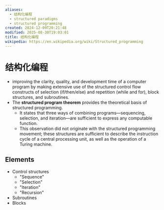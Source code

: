 ```yaml
---
aliases:
  - 结构化编程
  - structured paradigms
  - structured programming
created: 2024-12-09T20:21:48
modified: 2025-08-30T19:03:01
title: 结构化编程
wikipedia: https://en.wikipedia.org/wiki/Structured_programming
---
```


# 结构化编程

- improving the clarity, quality, and development time of a computer program by making extensive use of the structured control flow constructs of selection (if/then/else) and repetition (while and for), block structures, and subroutines.
- The **structured program theorem** provides the theoretical basis of structured programming.
	- It states that three ways of combining programs—sequencing, selection, and iteration—are sufficient to express any computable function.
	- This observation did not originate with the structured programming movement; these structures are sufficient to describe the instruction cycle of a central processing unit, as well as the operation of a Turing machine.

## Elements

  - Control structures
    - "Sequence"
    - "Selection"
    - "Iteration"
    - "Recursion"
  - Subroutines
  - Blocks
